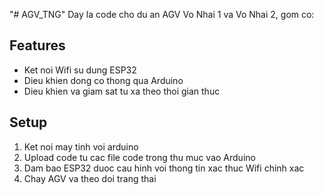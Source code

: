 "# AGV_TNG" 
Day la code cho du an AGV Vo Nhai 1 va Vo Nhai 2, gom co:

## Features
- Ket noi Wifi su dung ESP32
- Dieu khien dong co thong qua Arduino
- Dieu khien va giam sat tu xa theo thoi gian thuc

## Setup
1. Ket noi may tinh voi arduino 
2. Upload code tu cac file code trong thu muc vao Arduino
3. Dam bao ESP32 duoc cau hinh voi thong tin xac thuc Wifi chinh xac
4. Chay AGV va theo doi trang thai
